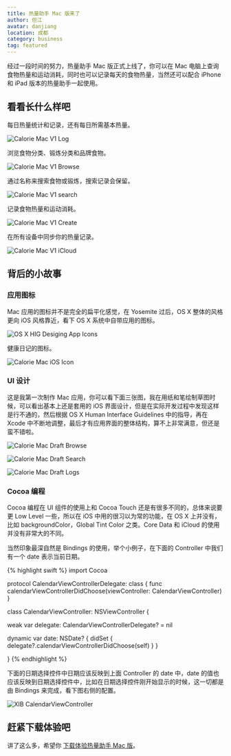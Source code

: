 ```yaml
---
title: 热量助手 Mac 版来了
author: 但江
avatar: danjiang
location: 成都 
category: business
tag: featured
---
```


经过一段时间的努力，热量助手 Mac 版正式上线了，你可以在 Mac 电脑上查询食物热量和运动消耗，同时也可以记录每天的食物热量，当然还可以配合 iPhone 和 iPad 版本的热量助手一起使用。

## 看看长什么样吧

每日热量统计和记录，还有每日所需基本热量。

![Calorie Mac V1 Log](/images/calorie-mac-v1-log.jpg)

浏览食物分类、锻炼分类和品牌食物。

![Calorie Mac V1 Browse](/images/calorie-mac-v1-browse.jpg)

通过名称来搜索食物或锻炼，搜索记录会保留。

![Calorie Mac V1 search](/images/calorie-mac-v1-search.jpg)

记录食物热量和运动消耗。

![Calorie Mac V1 Create](/images/calorie-mac-v1-create.jpg)

在所有设备中同步你的热量记录。

![Calorie Mac V1 iCloud](/images/calorie-mac-v1-icloud.jpg)

## 背后的小故事

### 应用图标

Mac 应用的图标并不是完全的扁平化感觉，在 Yosemite 过后，OS X 整体的风格更向 iOS 风格靠近，看下 OS X 系统中自带应用的图标。

![OS X HIG Desiging App Icons](/images/OS-X-HIG-Designing-App-Icons.jpg)

健康日记的图标。

![Calorie Mac iOS Icon](/images/calorie-mac-ios-icon.png)

### UI 设计

这是我第一次制作 Mac 应用，你可以看下面三张图，我在用纸和笔绘制草图时候，可以看出基本上还是套用的 iOS 界面设计，但是在实际开发过程中发现这样是行不通的，然后根据 OS X Human Interface Guidelines 中的指导，再在 Xcode 中不断地调整，最后才有应用界面的整体结构，算不上非常满意，但还是蛮不错啦。

![Calorie Mac Draft Browse](/images/calorie-mac-draft-browse.jpg)

![Calorie Mac Draft Search](/images/calorie-mac-draft-search.jpg)

![Calorie Mac Draft Logs](/images/calorie-mac-draft-logs.jpg)

### Cocoa 编程

Cocoa 编程在 UI 组件的使用上和 Cocoa Touch 还是有很多不同的，总体来说要更 Low Level 一些，所以在 iOS 中用的很习以为常的功能，在 OS X 上并没有，比如 backgroundColor，Global Tint Color 之类。Core Data 和 iCloud 的使用并没有非常大的不同。

当然印象最深自然是 Bindings 的使用，举个小例子，在下面的 Controller 中我们有一个 date 表示当前日期。

{% highlight swift %}
import Cocoa

protocol CalendarViewControllerDelegate: class {
  func calendarViewControllerDidChoose(viewController: CalendarViewController)
}

class CalendarViewController: NSViewController {

  weak var delegate: CalendarViewControllerDelegate? = nil

  dynamic var date: NSDate? {
    didSet {
      delegate?.calendarViewControllerDidChoose(self)
    }
  }

}
{% endhighlight %}

下面的日期选择控件中日期应该反映到上面 Controller 的 date 中，date 的值也应该反映到日期选择控件中，比如在日期选择控件刚开始显示的时候，这一切都是由 Bindings 来完成，看下图右侧的配置。

![XIB CalendarViewController](/images/XIB-CalendarViewController.jpg)

## 赶紧下载体验吧

讲了这么多，希望你 [下载体验热量助手 Mac 版][1]。

[1]: http://danthought.com/footprints/cmsn 

